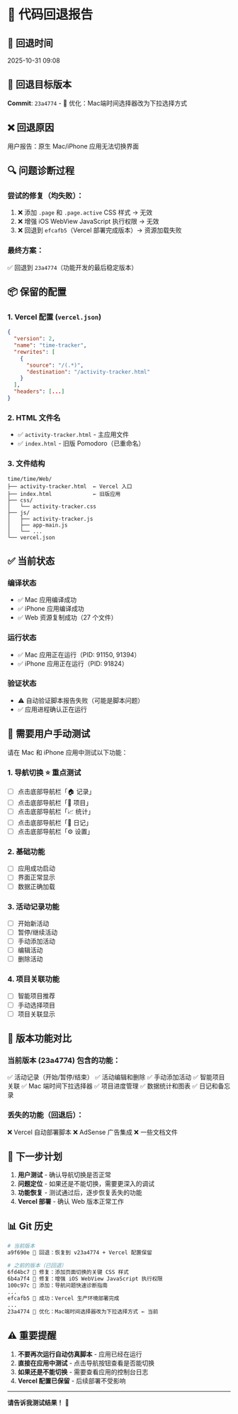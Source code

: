 # 🔄 代码回退报告

## 📅 回退时间
2025-10-31 09:08

## 🎯 回退目标版本
**Commit**: `23a4774` - 🎨 优化：Mac端时间选择器改为下拉选择方式

## ❌ 回退原因
用户报告：原生 Mac/iPhone 应用无法切换界面

## 🔍 问题诊断过程

### 尝试的修复（均失败）：
1. ❌ 添加 `.page` 和 `.page.active` CSS 样式 → 无效
2. ❌ 增强 iOS WebView JavaScript 执行权限 → 无效
3. ❌ 回退到 `efcafb5`（Vercel 部署完成版本）→ 资源加载失败

### 最终方案：
✅ 回退到 `23a4774`（功能开发的最后稳定版本）

## 📦 保留的配置

### 1. Vercel 配置 (`vercel.json`)
```json
{
  "version": 2,
  "name": "time-tracker",
  "rewrites": [
    {
      "source": "/(.*)",
      "destination": "/activity-tracker.html"
    }
  ],
  "headers": [...]
}
```

### 2. HTML 文件名
- ✅ `activity-tracker.html` - 主应用文件
- ✅ `index.html` - 旧版 Pomodoro（已重命名）

### 3. 文件结构
```
time/time/Web/
├── activity-tracker.html  ← Vercel 入口
├── index.html             ← 旧版应用
├── css/
│   └── activity-tracker.css
├── js/
│   ├── activity-tracker.js
│   ├── app-main.js
│   └── ...
└── vercel.json
```

## ✅ 当前状态

### 编译状态
- ✅ Mac 应用编译成功
- ✅ iPhone 应用编译成功
- ✅ Web 资源复制成功（27 个文件）

### 运行状态
- ✅ Mac 应用正在运行（PID: 91150, 91394）
- ✅ iPhone 应用正在运行（PID: 91824）

### 验证状态
- ⚠️ 自动验证脚本报告失败（可能是脚本问题）
- ✅ 应用进程确认正在运行

## 🧪 需要用户手动测试

请在 Mac 和 iPhone 应用中测试以下功能：

### 1. 导航切换 ⭐ 重点测试
- [ ] 点击底部导航栏「🏠 记录」
- [ ] 点击底部导航栏「🎯 项目」
- [ ] 点击底部导航栏「📈 统计」
- [ ] 点击底部导航栏「📖 日记」
- [ ] 点击底部导航栏「⚙️ 设置」

### 2. 基础功能
- [ ] 应用成功启动
- [ ] 界面正常显示
- [ ] 数据正确加载

### 3. 活动记录功能
- [ ] 开始新活动
- [ ] 暂停/继续活动
- [ ] 手动添加活动
- [ ] 编辑活动
- [ ] 删除活动

### 4. 项目关联功能
- [ ] 智能项目推荐
- [ ] 手动选择项目
- [ ] 项目关联显示

## 📝 版本功能对比

### 当前版本 (23a4774) 包含的功能：
✅ 活动记录（开始/暂停/结束）
✅ 活动编辑和删除
✅ 手动添加活动
✅ 智能项目关联
✅ Mac 端时间下拉选择器
✅ 项目进度管理
✅ 数据统计和图表
✅ 日记和备忘录

### 丢失的功能（回退后）：
❌ Vercel 自动部署脚本
❌ AdSense 广告集成
❌ 一些文档文件

## 🚀 下一步计划

1. **用户测试** - 确认导航切换是否正常
2. **问题定位** - 如果还是不能切换，需要更深入的调试
3. **功能恢复** - 测试通过后，逐步恢复丢失的功能
4. **Vercel 部署** - 确认 Web 版本正常工作

## 📊 Git 历史

```bash
# 当前版本
a9f690e 🔄 回退：恢复到 v23a4774 + Vercel 配置保留

# 之前的版本（已回退）
6fd4bc7 🐛 修复：添加页面切换的关键 CSS 样式
6b4a7f4 🐛 修复：增强 iOS WebView JavaScript 执行权限
100c97c 🔧 添加：导航问题快速诊断指南
...
efcafb5 🎉 成功：Vercel 生产环境部署完成
...
23a4774 🎨 优化：Mac端时间选择器改为下拉选择方式 ← 当前
```

## ⚠️ 重要提醒

1. **不要再次运行自动仿真脚本** - 应用已经在运行
2. **直接在应用中测试** - 点击导航按钮查看是否能切换
3. **如果还是不能切换** - 需要查看应用的控制台日志
4. **Vercel 配置已保留** - 后续部署不受影响

---

**请告诉我测试结果！** 🚀

